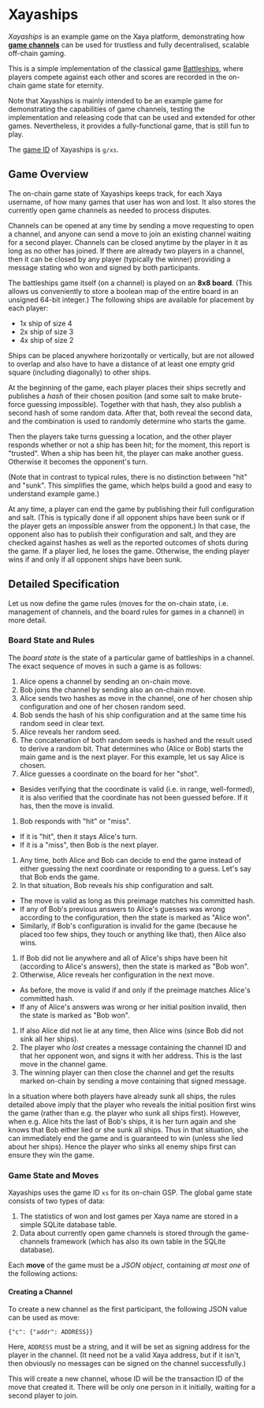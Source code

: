 # Xayaships

*Xayaships* is an example game on the Xaya platform, demonstrating how
[**game
channels**](http://www.ledgerjournal.org/ojs/index.php/ledger/article/view/15)
can be used for trustless and fully decentralised, scalable off-chain gaming.

This is a simple implementation of the classical game
[Battleships](https://en.wikipedia.org/wiki/Battleship_%28game%29), where
players compete against each other and scores are recorded in the
on-chain game state for eternity.

Note that Xayaships is mainly intended to be an example game for demonstrating
the capabilities of game channels, testing the implementation and releasing
code that can be used and extended for other games.  Nevertheless, it provides
a fully-functional game, that is still fun to play.

The [game ID](https://github.com/xaya/xaya/blob/master/doc/xaya/games.md#games)
of Xayaships is `g/xs`.

## Game Overview

The on-chain game state of Xayaships keeps track, for each Xaya username,
of how many games that user has won and lost.  It also stores the
currently open game channels as needed to process disputes.

Channels can be opened at any time by sending a move requesting to
open a channel, and anyone can send a move to join an existing channel
waiting for a second player.  Channels can be closed anytime by the
player in it as long as no other has joined.  If there are already
two players in a channel, then it can be closed by any player (typically
the winner) providing a message stating who won and signed by both participants.

The battleships game itself (on a channel) is played on an **8x8 board**.
(This allows us conveniently to store a boolean map of the entire board
in an unsigned 64-bit integer.)
The following ships are available for placement by each player:

- 1x ship of size 4
- 2x ship of size 3
- 4x ship of size 2

Ships can be placed anywhere horizontally or vertically, but are not
allowed to overlap and also have to have a distance of at least one
empty grid square (including diagonally) to other ships.

At the beginning of the game, each player places their ships secretly
and publishes a *hash* of their chosen position (and some salt to make
brute-force guessing impossible).  Together with that hash, they also publish
a second hash of some random data.  After that, both reveal the second data,
and the combination is used to randomly determine who starts the game.

Then the players take turns guessing a location, and the other player
responds whether or not a ship has been hit; for the moment, this
report is "trusted".
When a ship has been hit, the player can make another guess.  Otherwise
it becomes the opponent's turn.

(Note that in contrast to typical rules, there is no distinction between
"hit" and "sunk".  This simplifies the game, which helps build a good
and easy to understand example game.)

At any time, a player can end the game by publishing their full configuration
and salt.  (This is typically done if all opponent ships have been sunk or
if the player gets an impossible answer from the opponent.)  In that case,
the opponent also has to publish their configuration
and salt, and they are checked against hashes as well as the reported outcomes
of shots during the game.  If a player lied, he loses the game.  Otherwise,
the ending player wins if and only if all opponent ships have been sunk.

## Detailed Specification

Let us now define the game rules (moves for the on-chain state, i.e.
management of channels, and the board rules for games in a channel)
in more detail.

### Board State and Rules

The *board state* is the state of a particular game of battleships in
a channel.  The exact sequence of moves in such a game is as follows:

1. Alice opens a channel by sending an on-chain move.
1. Bob joins the channel by sending also an on-chain move.
1. Alice sends two hashes as move in the channel, one of her chosen
   ship configuration and one of her chosen random seed.
1. Bob sends the hash of his ship configuration and at the same time
   his random seed in clear text.
1. Alice reveals her random seed.
1. The concatenation of both random seeds is hashed and the result
   used to derive a random bit.  That determines who (Alice or Bob)
   starts the main game and is the next player.  For this example, let us
   say Alice is chosen.
1. Alice guesses a coordinate on the board for her "shot".
  - Besides verifying that the coordinate is valid (i.e. in range, well-formed),
    it is also verified that the coordinate has not been guessed before.
    If it has, then the move is invalid.
1. Bob responds with "hit" or "miss".
  - If it is "hit", then it stays Alice's turn.
  - If it is a "miss", then Bob is the next player.
1. Any time, both Alice and Bob can decide to end the game instead of
   either guessing the next coordinate or responding to a guess.  Let's say
   that Bob ends the game.
1. In that situation, Bob reveals his ship configuration and salt.
  - The move is valid as long as this preimage matches his committed hash.
  - If any of Bob's previous answers to Alice's guesses was wrong according to
    the configuration, then the state is marked as "Alice won".
  - Similarly, if Bob's configuration is invalid for the game (because
    he placed too few ships, they touch or anything like that),
    then Alice also wins.
1. If Bob did not lie anywhere and all of Alice's ships have been hit
    (according to Alice's answers), then the state is marked as "Bob won".
1. Otherwise, Alice reveals her configuration in the next move.
  - As before, the move is valid if and only if the preimage matches Alice's
    committed hash.
  - If any of Alice's answers was wrong or her initial position invalid,
    then the state is marked as "Bob won".
1. If also Alice did not lie at any time, then Alice wins (since Bob did not
   sink all her ships).
1. The player who *lost* creates a message containing the channel ID and
   that her opponent won, and signs it with her address.  This is the last
   move in the channel game.
1. The winning player can then close the channel and get the results marked
   on-chain by sending a move containing that signed message.

In a situation where both players have already sunk all ships, the rules
detailed above imply that the player who reveals the initial position first
wins the game (rather than e.g. the player who sunk all ships first).
However, when e.g. Alice hits the last of Bob's ships, it is her turn again
and she knows that Bob either lied or she sunk all ships.  Thus in that
situation, she can immediately end the game and is guaranteed to win
(unless she lied about her ships).  Hence the player who sinks all
enemy ships first can ensure they win the game.

### Game State and Moves

Xayaships uses the game ID `xs` for its on-chain GSP.  The global game state
consists of two types of data:

1. The statistics of won and lost games per Xaya name are stored in a simple
   SQLite database table.
1. Data about currently open game channels is stored through the game-channels
   framework (which has also its own table in the SQLite database).

Each **move** of the game must be a *JSON object*, containing *at most one*
of the following actions:

#### Creating a Channel

To create a new channel as the first participant, the following JSON value
can be used as move:

    {"c": {"addr": ADDRESS}}

Here, `ADDRESS` must be a string, and it will be set as signing address
for the player in the channel.  (It need not be a valid Xaya address, but
if it isn't, then obviously no messages can be signed on the channel
successfully.)

This will create a new channel, whose ID will be the transaction ID of
the move that created it.  There will be only one person in it initially,
waiting for a second player to join.
